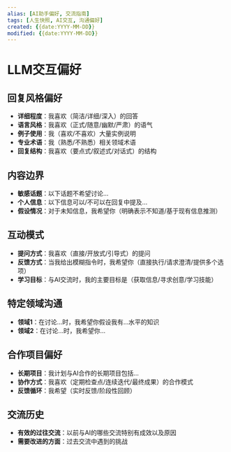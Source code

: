 ```yaml
---
alias: [AI助手偏好, 交流指南]
tags: [人生快照, AI交互, 沟通偏好]
created: {{date:YYYY-MM-DD}}
modified: {{date:YYYY-MM-DD}}
---
```


# LLM交互偏好

## 回复风格偏好
- **详细程度**：我喜欢（简洁/详细/深入）的回答
- **语言风格**：我喜欢（正式/随意/幽默/严肃）的语气
- **例子使用**：我（喜欢/不喜欢）大量实例说明
- **专业术语**：我（熟悉/不熟悉）相关领域术语
- **回复结构**：我喜欢（要点式/叙述式/对话式）的结构

## 内容边界
- **敏感话题**：以下话题不希望讨论...
- **个人信息**：以下信息可以/不可以在回复中提及...
- **假设情况**：对于未知信息，我希望你（明确表示不知道/基于现有信息推测）

## 互动模式
- **提问方式**：我喜欢（直接/开放式/引导式）的提问
- **反馈方式**：当我给出模糊指令时，我希望你（直接执行/请求澄清/提供多个选项）
- **学习目标**：与AI交流时，我的主要目标是（获取信息/寻求创意/学习技能）

## 特定领域沟通
- **领域1**：在讨论...时，我希望你假设我有...水平的知识
- **领域2**：在讨论...时，我希望你...

## 合作项目偏好
- **长期项目**：我计划与AI合作的长期项目包括...
- **协作方式**：我喜欢（定期检查点/连续迭代/最终成果）的合作模式
- **反馈循环**：我希望（实时反馈/阶段性回顾）

## 交流历史
- **有效的过往交流**：以前与AI的哪些交流特别有成效以及原因
- **需要改进的方面**：过去交流中遇到的挑战